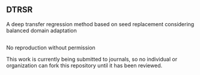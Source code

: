 ## DTRSR
A deep transfer regression method based on seed replacement considering balanced domain adaptation

##
No reproduction without permission

This work is currently being submitted to journals, so no individual or organization can fork this repository until it has been reviewed.
